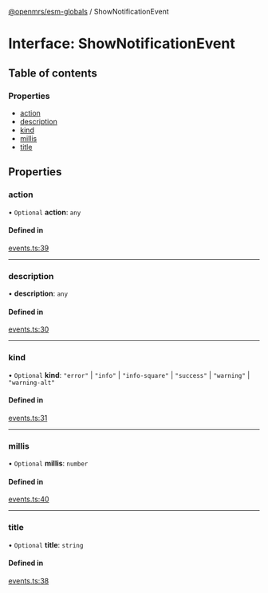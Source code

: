 [@openmrs/esm-globals](../API.md) / ShowNotificationEvent

# Interface: ShowNotificationEvent

## Table of contents

### Properties

- [action](shownotificationevent.md#action)
- [description](shownotificationevent.md#description)
- [kind](shownotificationevent.md#kind)
- [millis](shownotificationevent.md#millis)
- [title](shownotificationevent.md#title)

## Properties

### action

• `Optional` **action**: `any`

#### Defined in

[events.ts:39](https://github.com/openmrs/openmrs-esm-core/blob/master/packages/framework/esm-globals/src/events.ts#L39)

___

### description

• **description**: `any`

#### Defined in

[events.ts:30](https://github.com/openmrs/openmrs-esm-core/blob/master/packages/framework/esm-globals/src/events.ts#L30)

___

### kind

• `Optional` **kind**: ``"error"`` \| ``"info"`` \| ``"info-square"`` \| ``"success"`` \| ``"warning"`` \| ``"warning-alt"``

#### Defined in

[events.ts:31](https://github.com/openmrs/openmrs-esm-core/blob/master/packages/framework/esm-globals/src/events.ts#L31)

___

### millis

• `Optional` **millis**: `number`

#### Defined in

[events.ts:40](https://github.com/openmrs/openmrs-esm-core/blob/master/packages/framework/esm-globals/src/events.ts#L40)

___

### title

• `Optional` **title**: `string`

#### Defined in

[events.ts:38](https://github.com/openmrs/openmrs-esm-core/blob/master/packages/framework/esm-globals/src/events.ts#L38)
